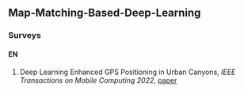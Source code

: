 ## Map-Matching-Based-Deep-Learning

### Surveys
#### EN
1. Deep Learning Enhanced GPS Positioning in Urban Canyons, *IEEE Transactions on Mobile Computing 2022*, [paper](https://ieeexplore.ieee.org/document/9896986)
